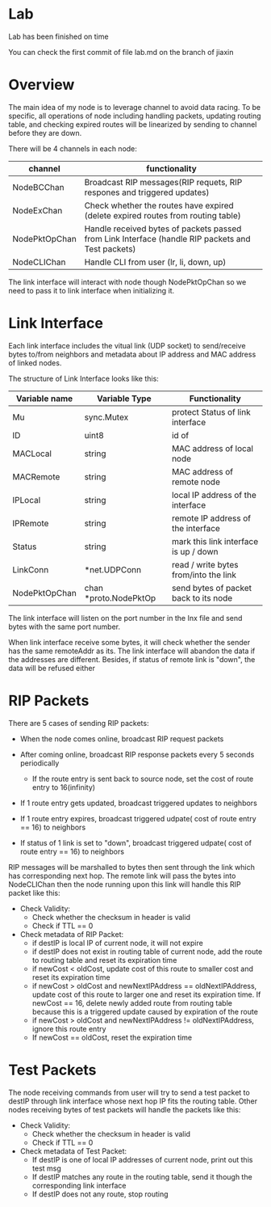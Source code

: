 # Lab

Lab has been finished on time

You can check the first commit of file lab.md on the branch of jiaxin



# Overview

The main idea of my node is to leverage channel to avoid data racing. To be specific, all operations of node including handling packets, updating routing table, and checking expired routes will be linearized by sending to channel before they are down.

There will be 4 channels in each node:

| channel       | functionality                                                |
| ------------- | ------------------------------------------------------------ |
| NodeBCChan    | Broadcast RIP messages(RIP requets, RIP respones and triggered updates) |
| NodeExChan    | Check whether the routes have expired (delete expired routes from routing table) |
| NodePktOpChan | Handle received bytes of packets passed from Link Interface (handle RIP packets and Test packets) |
| NodeCLIChan   | Handle CLI from user (lr, li, down, up)                      |

 The link interface will interact with node though NodePktOpChan so we need to pass it to link interface when initializing it.



# Link Interface

Each link interface includes the vitual link (UDP socket) to send/receive bytes to/from neighbors and metadata about IP address and MAC address of linked nodes.



The structure of Link Interface looks like this:

| Variable name | Variable Type         | Functionality                         |
| ------------- | --------------------- | ------------------------------------- |
| Mu            | sync.Mutex            | protect Status of link interface      |
| ID            | uint8                 | id of                                 |
| MACLocal      | string                | MAC address of local node             |
| MACRemote     | string                | MAC address of remote node            |
| IPLocal       | string                | local IP address of the interface     |
| IPRemote      | string                | remote IP address of the interface    |
| Status        | string                | mark this link interface is up / down |
| LinkConn      | *net.UDPConn          | read / write bytes from/into the link |
| NodePktOpChan | chan *proto.NodePktOp | send bytes of packet back to its node |

The link interface will listen on the port number in the Inx file and send bytes with the same port number.

When link interface receive some bytes, it will check whether the sender has the same remoteAddr as its. The link interface will abandon the data if the addresses are different. Besides, if status of remote link is "down", the data will be refused either 





# RIP Packets

There are 5 cases of sending RIP packets:

- When the node comes online, broadcast RIP request packets

- After coming online, broadcast RIP response packets every 5 seconds periodically 

  - If the route entry is sent back to source node, set the cost of route entry to 16(infinity)

- If 1 route entry gets updated, broadcast triggered updates to neighbors

- If 1 route entry expires, broadcast triggered udpate( cost of route entry == 16) to neighbors

- If status of 1 link is set to "down", broadcast triggered udpate( cost of route entry == 16) to neighbors

RIP messages will be marshalled to bytes then sent through the link which has corresponding next hop. The remote link will pass the bytes into NodeCLIChan then the node running upon this link will handle this RIP packet like this: 

- Check Validity:
  - Check whether the checksum in header is valid
  - Check if TTL == 0
- Check metadata of RIP Packet:
  - if destIP is local IP of current node, it will not expire
  - if destIP does not exist in routing table of current node, add the route to routing table and reset its expiration time
  - if newCost < oldCost, update cost of this route to smaller cost and reset its expiration time
  - if newCost > oldCost and newNextIPAddress == oldNextIPAddress, update cost of this route to larger one and reset its expiration time. If newCost == 16, delete newly added route from routing table because this is a triggered update caused by expiration of the route
  - if newCost > oldCost and newNextIPAddress != oldNextIPAddress, ignore this route entry
  - If newCost == oldCost, reset the expiration time



# Test Packets

The node receiving commands from user will try to send a test packet to destIP through link interface whose next hop IP fits the routing table. Other nodes receiving bytes of test packets will handle the packets like this: 

- Check Validity:
  - Check whether the checksum in header is valid
  - Check if TTL == 0
- Check metadata of Test Packet:
  - If destIP is one of local IP addresses of current node, print out this test msg
  - If destIP matches any route in the routing table, send it though the corresponding link interface
  - If destIP does not any route, stop routing

